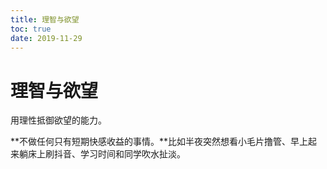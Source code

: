 ```yaml
---
title: 理智与欲望
toc: true
date: 2019-11-29
---
```

# 理智与欲望

用理性抵御欲望的能力。

**不做任何只有短期快感收益的事情。**比如半夜突然想看小毛片撸管、早上起来躺床上刷抖音、学习时间和同学吹水扯淡。
